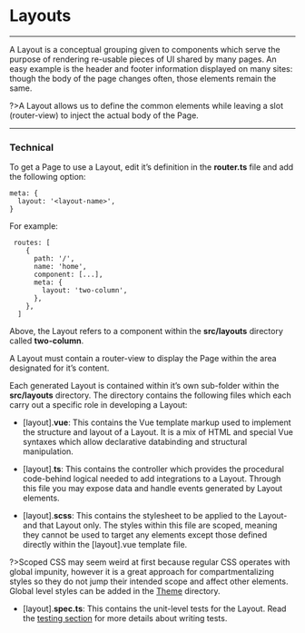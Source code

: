 # Layouts
-----------

A Layout is a conceptual grouping given to components which serve the purpose of rendering re-usable pieces of UI shared by many pages. An easy example is the header and footer information displayed on many sites: though the body of the page changes often, those elements remain the same.

?>A Layout allows us to define the common elements while leaving a slot (router-view) to inject the actual body of the Page.

* * *

### Technical

To get a Page to use a Layout, edit it’s definition in the **router.ts** file and add the following option:

```
meta: {
  layout: '<layout-name>',
}
```

For example:

```
 routes: [
    {
      path: '/',
      name: 'home',
      component: [...],
      meta: {
        layout: 'two-column',
      },
    },
  ]
```

Above, the Layout refers to a component within the **src/layouts** directory called **two-column**.

A Layout must contain a router-view to display the Page within the area designated for it’s content.

Each generated Layout is contained within it’s own sub-folder within the **src/layouts** directory. The directory contains the following files which each carry out a specific role in developing a Layout:

*   \[layout\].**vue**: This contains the Vue template markup used to implement the structure and layout of a Layout. It is a mix of HTML and special Vue syntaxes which allow declarative databinding and structural manipulation.
    
*   \[layout\].**ts**: This contains the controller which provides the procedural code-behind logical needed to add integrations to a Layout. Through this file you may expose data and handle events generated by Layout elements.
    
*   \[layout\].**scss**: This contains the stylesheet to be applied to the Layout- and that Layout only. The styles within this file are scoped, meaning they cannot be used to target any elements except those defined directly within the \[layout\].vue template file.
    

?>Scoped CSS may seem weird at first because regular CSS operates with global impunity, however it is a great approach for compartmentalizing styles so they do not jump their intended scope and affect other elements. Global level styles can be added in the [Theme](https://realdecoy.atlassian.net/wiki/spaces/PFDP/pages/1298759736/Global+Styles) directory.

*   \[layout\].**spec.ts**: This contains the unit-level tests for the Layout. Read the [testing section](https://realdecoy.atlassian.net/wiki/spaces/PFDP/pages/1300955187/Unit+Tests) for more details about writing tests.